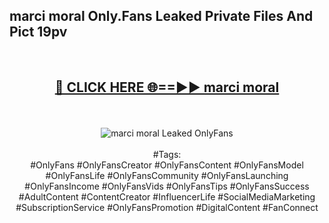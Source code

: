 <h2>marci moral Only.Fans Leaked Private Files And Pict 19pv</h2>
<br>
<div align="center">
<h2><a href="https://mediafiles.top/marci_moral" rel="nofollow">🔴 CLICK HERE 🌐==►► marci moral</a></h2>
<br>
<br>
<a href="https://mediafiles.top/marci_moral" rel="nofollow" data-target="animated-image.originalLink"><img src="https://i.ibb.co.com/WyWwxjT/player-gif2.gif" alt="marci moral Leaked OnlyFans" style="max-width: 100%; display: inline-block;" data-target="animated-image.originalImage"></a>
<br><br>
#Tags:
<br>
#OnlyFans #OnlyFansCreator #OnlyFansContent #OnlyFansModel #OnlyFansLife #OnlyFansCommunity #OnlyFansLaunching #OnlyFansIncome #OnlyFansVids #OnlyFansTips #OnlyFansSuccess #AdultContent #ContentCreator #InfluencerLife #SocialMediaMarketing #SubscriptionService #OnlyFansPromotion #DigitalContent #FanConnect
</div>
<br>